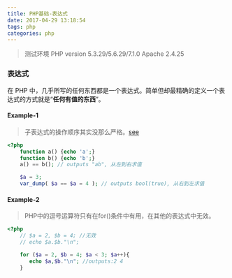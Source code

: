 ```yaml
---
title: PHP基础-表达式
date: 2017-04-29 13:18:54
tags: php
categories: php
---
```



> 测试环境
> PHP version 5.3.29/5.6.29/7.1.0
> Apache 2.4.25

### 表达式
在 PHP 中，几乎所写的任何东西都是一个表达式。简单但却最精确的定义一个表达式的方式就是“**任何有值的东西**”。


#### Example-1

> 子表达式的操作顺序其实没那么严格。[see](https://bugs.php.net/bug.php?id=61188)


```php
<?php
	function a() {echo 'a';}
	function b() {echo 'b';}
	a() == b(); // outputs "ab", 从左到右求值

	$a = 3;
	var_dump( $a == $a = 4 ); // outputs bool(true), 从右到左求值


```
#### Example-2

> PHP中的逗号运算符只有在for()条件中有用，在其他的表达式中无效。


```php
<?php
	// $a = 2, $b = 4; //无效
	// echo $a.$b."\n";

	for ($a = 2, $b = 4; $a < 3; $a++){
	   echo $a,$b."\n"; //outputs:2 4
	}


```